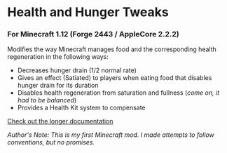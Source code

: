 # Health and Hunger Tweaks
### For Minecraft 1.12 (Forge 2443 / AppleCore 2.2.2)
Modifies the way Minecraft manages food and the corresponding health regeneration in the following ways:
 * Decreases hunger drain (1/2 normal rate)
 * Gives an effect (Satiated) to players when eating food that disables hunger drain for its duration
 * Disables health regeneration from saturation and fullness (*come on, it had to be balanced*)
 * Provides a Health Kit system to compensate

[Check out the longer documentation](https://github.com/CerulanLumina/HealthHungerTweaks/wiki/Changes-in-Detail)

*Author's Note: This is my first Minecraft mod. I made attempts to follow conventions, but no promises.*